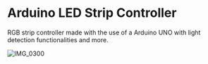 # Arduino LED Strip Controller

RGB strip controller made with the use of a Arduino UNO with light detection functionalities and more.

![IMG_0300](https://user-images.githubusercontent.com/90326965/194087426-1534f438-857b-43e5-b73e-0cbfcc827ac5.jpg)
